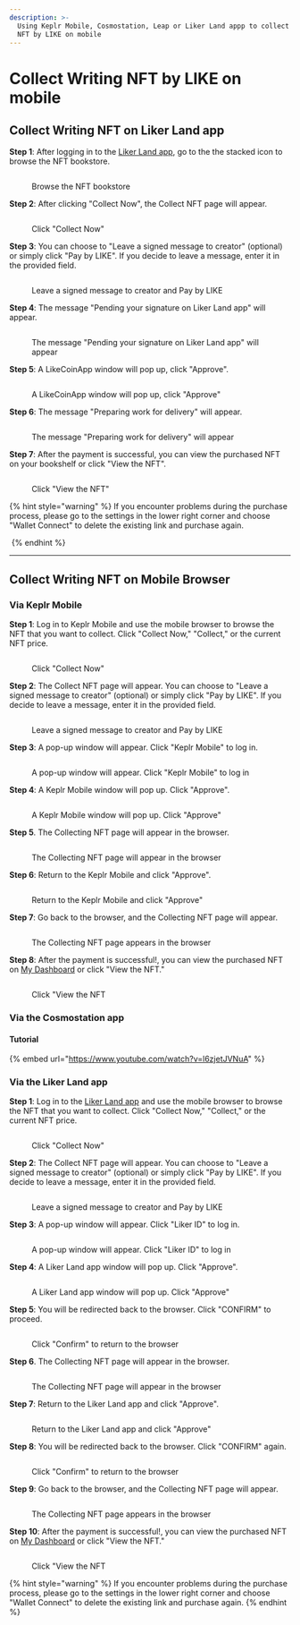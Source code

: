 ```yaml
---
description: >-
  Using Keplr Mobile, Cosmostation, Leap or Liker Land appp to collect Writing
  NFT by LIKE on mobile
---
```


# Collect Writing NFT by LIKE on mobile

## Collect Writing NFT on Liker Land app

**Step 1**: After logging in to the [Liker Land app](../../../user-guide/liker-land/download.md), go to the the stacked icon to browse the NFT bookstore.

<figure><img src="../../../.gitbook/assets/Liker Land app Buy NFT 0-en.png" alt=""><figcaption><p>Browse the NFT bookstore</p></figcaption></figure>

**Step 2**: After clicking "Collect Now", the Collect NFT page will appear.

<figure><img src="../../../.gitbook/assets/Liker Land app Buy NFT 1-en.png" alt=""><figcaption><p>Click "Collect Now"</p></figcaption></figure>

**Step 3**: You can choose to "Leave a signed message to creator" (optional) or simply click "Pay by LIKE". If you decide to leave a message, enter it in the provided field.

<figure><img src="../../../.gitbook/assets/Liker Land app Buy NFT 2-en.png" alt=""><figcaption><p>Leave a signed message to creator and Pay by LIKE</p></figcaption></figure>

**Step 4**: The message "Pending your signature on Liker Land app" will appear.

<figure><img src="../../../.gitbook/assets/Liker Land app Buy NFT 3-en.png" alt=""><figcaption><p>The message "Pending your signature on Liker Land app" will appear</p></figcaption></figure>

**Step 5**: A LikeCoinApp window will pop up, click "Approve".

<figure><img src="../../../.gitbook/assets/Liker Land app Buy NFT 4-en.png" alt=""><figcaption><p>A LikeCoinApp window will pop up, click "Approve"</p></figcaption></figure>

**Step 6**: The message "Preparing work for delivery" will appear.

<figure><img src="../../../.gitbook/assets/Liker Land app Buy NFT 5-en.png" alt=""><figcaption><p>The message "Preparing work for delivery" will appear</p></figcaption></figure>

**Step 7**: After the payment is successful, you can view the purchased NFT on your bookshelf or click "View the NFT".

<figure><img src="../../../.gitbook/assets/Liker Land app Buy NFT 6-en.png" alt=""><figcaption><p>Click "View the NFT"</p></figcaption></figure>

{% hint style="warning" %}
If you encounter problems during the purchase process, please go to the settings in the lower right corner and choose "Wallet Connect" to delete the existing link and purchase again.

<img src="../../../.gitbook/assets/Liker Land app Buy NFT 7.png" alt="" data-size="original">
{% endhint %}

***

## Collect Writing NFT on Mobile Browser

### Via Keplr Mobile

**Step 1**: Log in to Keplr Mobile and use the mobile browser to browse the NFT that you want to collect. Click "Collect Now," "Collect," or the current NFT price.

<figure><img src="../../../.gitbook/assets/Collect Writing NFT Keplr Mobile 1-en.png" alt=""><figcaption><p>Click "Collect Now"</p></figcaption></figure>

**Step 2**: The Collect NFT page will appear. You can choose to "Leave a signed message to creator" (optional) or simply click "Pay by LIKE". If you decide to leave a message, enter it in the provided field.

<figure><img src="../../../.gitbook/assets/Collect Writing NFT Keplr Mobile 2-en.png" alt=""><figcaption><p>Leave a signed message to creator and Pay by LIKE</p></figcaption></figure>

**Step 3**: A pop-up window will appear. Click "Keplr Mobile" to log in.

<figure><img src="../../../.gitbook/assets/Collect Writing NFT Keplr Mobile 3-en.png" alt=""><figcaption><p>A pop-up window will appear. Click "Keplr Mobile" to log in</p></figcaption></figure>

**Step 4**: A Keplr Mobile window will pop up. Click "Approve".

<figure><img src="../../../.gitbook/assets/Collect Writing NFT Keplr Mobile 4.png" alt=""><figcaption><p>A Keplr Mobile window will pop up. Click "Approve"</p></figcaption></figure>

**Step 5**. The Collecting NFT page will appear in the browser.

<figure><img src="../../../.gitbook/assets/Collect Writing NFT Keplr Mobile 5-en.png" alt=""><figcaption><p>The Collecting NFT page will appear in the browser</p></figcaption></figure>

**Step 6**: Return to the Keplr Mobile and click "Approve".

<figure><img src="../../../.gitbook/assets/Collect Writing NFT Keplr Mobile 6.png" alt=""><figcaption><p>Return to the Keplr Mobile and click "Approve"</p></figcaption></figure>

**Step 7**: Go back to the browser, and the Collecting NFT page will appear.

<figure><img src="../../../.gitbook/assets/Collect Writing NFT Keplr Mobile 7-en.png" alt=""><figcaption><p>The Collecting NFT page appears in the browser</p></figcaption></figure>

**Step 8**: After the payment is successful!, you can view the purchased NFT on [My Dashboard](dashboard.md) or click "View the NFT."

<figure><img src="../../../.gitbook/assets/Collect Writing NFT Keplr Mobile 8-en.png" alt=""><figcaption><p>Click "View the NFT</p></figcaption></figure>

### **Via the Cosmostation app**

#### **Tutorial**

{% embed url="https://www.youtube.com/watch?v=l6zjetJVNuA" %}

### **Via the Liker Land app**

**Step 1**: Log in to the [Liker Land app](../../../user-guide/liker-land/download.md) and use the mobile browser to browse the NFT that you want to collect. Click "Collect Now," "Collect," or the current NFT price.

<figure><img src="../../../.gitbook/assets/Collect Writing NFT Keplr Mobile 1-en.png" alt=""><figcaption><p>Click "Collect Now"</p></figcaption></figure>

**Step 2**: The Collect NFT page will appear. You can choose to "Leave a signed message to creator" (optional) or simply click "Pay by LIKE". If you decide to leave a message, enter it in the provided field.

<figure><img src="../../../.gitbook/assets/Collect Writing NFT Keplr Mobile 2-en.png" alt=""><figcaption><p>Leave a signed message to creator and Pay by LIKE</p></figcaption></figure>

**Step 3**: A pop-up window will appear. Click "Liker ID" to log in.

<figure><img src="../../../.gitbook/assets/Collect Writing NFT Liker land app 3-en.png" alt=""><figcaption><p>A pop-up window will appear. Click "Liker ID" to log in</p></figcaption></figure>

**Step 4**: A Liker Land app window will pop up. Click "Approve".

<figure><img src="../../../.gitbook/assets/Collect Writing NFT Liker land app 4-en.png" alt=""><figcaption><p>A Liker Land app window will pop up. Click "Approve"</p></figcaption></figure>

**Step 5**: You will be redirected back to the browser. Click "CONFIRM" to proceed.

<figure><img src="../../../.gitbook/assets/Collect Writing NFT Liker land app 5-en.png" alt=""><figcaption><p>Click "Confirm" to return to the browser</p></figcaption></figure>

**Step 6**. The Collecting NFT page will appear in the browser.

<figure><img src="../../../.gitbook/assets/Collect Writing NFT Liker land app 6-en.png" alt=""><figcaption><p>The Collecting NFT page will appear in the browser</p></figcaption></figure>

**Step 7**: Return to the Liker Land app and click "Approve".

<figure><img src="../../../.gitbook/assets/Collect Writing NFT Liker land app 7-en.png" alt=""><figcaption><p>Return to the Liker Land app and click "Approve"</p></figcaption></figure>

**Step 8**: You will be redirected back to the browser. Click "CONFIRM" again.

<figure><img src="../../../.gitbook/assets/Collect Writing NFT Liker land app 8-en.png" alt=""><figcaption><p>Click "Confirm" to return to the browser</p></figcaption></figure>

**Step 9**: Go back to the browser, and the Collecting NFT page will appear.

<figure><img src="../../../.gitbook/assets/Collect Writing NFT Liker land app 9-en.png" alt=""><figcaption><p>The Collecting NFT page appears in the browser</p></figcaption></figure>

**Step 10**: After the payment is successful!, you can view the purchased NFT on [My Dashboard](dashboard.md) or click "View the NFT."

<figure><img src="../../../.gitbook/assets/Collect Writing NFT Liker land app 10-en.png" alt=""><figcaption><p>Click "View the NFT</p></figcaption></figure>

{% hint style="warning" %}
If you encounter problems during the purchase process, please go to the settings in the lower right corner and choose "Wallet Connect" to delete the existing link and purchase again.
{% endhint %}

